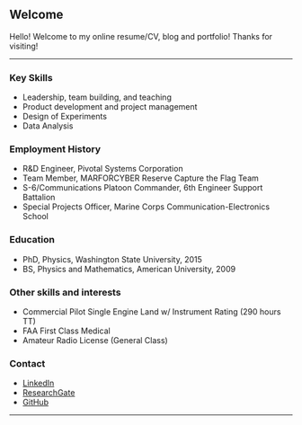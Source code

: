 ## Welcome

Hello! Welcome to my online resume/CV, blog and portfolio! Thanks for visiting!

***

### Key Skills

* Leadership, team building, and teaching
* Product development and project management
* Design of Experiments
* Data Analysis

### Employment History

* R&D Engineer, Pivotal Systems Corporation
* Team Member, MARFORCYBER Reserve Capture the Flag Team
* S-6/Communications Platoon Commander, 6th Engineer Support Battalion
* Special Projects Officer, Marine Corps Communication-Electronics School

### Education

* PhD, Physics, Washington State University, 2015
* BS, Physics and Mathematics, American University, 2009

### Other skills and interests

* Commercial Pilot Single Engine Land w/ Instrument Rating (290 hours TT)
* FAA First Class Medical
* Amateur Radio License (General Class)

### Contact

* [LinkedIn](https://www.linkedin.com/in/asgoler/) 
* [ResearchGate](https://www.researchgate.net/profile/Adam-Goler)
* [GitHub](https://github.com/gol3tron)

***